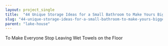 ```yaml
---
layout: project_single
title:  "44 Unique Storage Ideas for a Small Bathroom to Make Yours Bigger"
slug: "44-unique-storage-ideas-for-a-small-bathroom-to-make-yours-bigger"
parent: "lake-house"
---
```

To Make Everyone Stop Leaving Wet Towels on the Floor